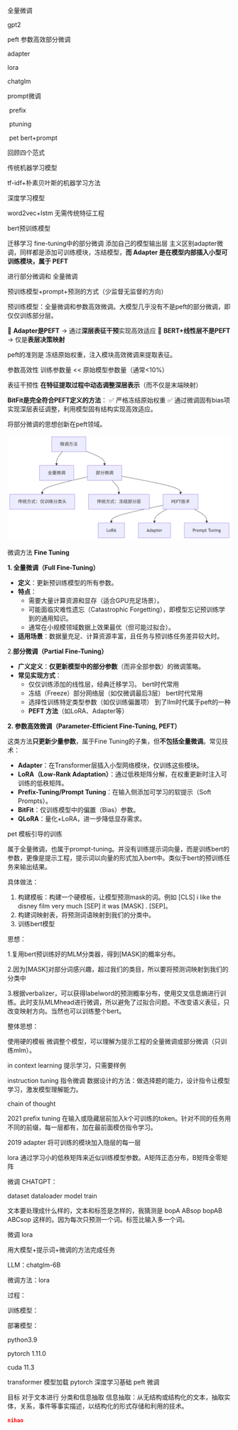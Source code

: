 全量微调 

gpt2



peft  参数高效部分微调



adapter



lora

chatglm



prompt微调

​	prefix

​	ptuning

​	pet  bert+prompt





回顾四个范式



传统机器学习模型

tf-idf+朴素贝叶斯的机器学习方法



深度学习模型

word2vec+lstm 无需传统特征工程



bert预训练模型

迁移学习 fine-tuning中的部分微调  添加自己的模型输出层  主义区别adapter微调，同样都是添加可训练模块，冻结模型，**而 Adapter 是在模型内部插入小型可训练模块，属于 PEFT**



进行部分微调和 全量微调  





预训练模型+prompt+预测的方式（少监督无监督的方向）

预训练模型：全量微调和参数高效微调。大模型几乎没有不是peft的部分微调，即仅仅训练部分层。

🔹 **Adapter是PEFT** → 通过**深层表征干预**实现高效适应
🔹 **BERT+线性层不是PEFT** → 仅是**表层决策映射**



peft的准则是 冻结原始权重，注入模块高效微调来提取表征。

参数高效性	训练参数量 << 原始模型参数量（通常<10%）

表征干预性 **在特征提取过程中动态调整深层表示**（而不仅是末端映射）



**BitFit是完全符合PEFT定义的方法**：
✅ 严格冻结原始权重
✅ 通过微调固有bias项实现深层表征调整，利用模型固有结构实现高效适应。

将部分微调的思想创新在peft领域。

![deepseek_mermaid_20250731_371f03](./assets/deepseek_mermaid_20250731_371f03.png)

微调方法 **Fine Tuning**



**1. 全量微调（Full Fine-Tuning）**

- **定义**：更新预训练模型的所有参数。
- **特点**：
  - 需要大量计算资源和显存（适合GPU充足场景）。
  - 可能面临灾难性遗忘（Catastrophic Forgetting），即模型忘记预训练学到的通用知识。
  - 通常在小规模领域数据上效果最优（但可能过拟合）。
- **适用场景**：数据量充足、计算资源丰富，且任务与预训练任务差异较大时。





2.**部分微调（Partial Fine-Tuning）**

- **广义定义**：**仅更新模型中的部分参数**（而非全部参数）的微调策略。
- **常见实现方式**：
  - 仅仅训练添加的线性层，经典迁移学习。  bert时代常用
  - 冻结（Freeze）部分网络层（如仅微调最后3层）   bert时代常用
  - 选择性训练特定类型参数（如仅训练偏置项）  到了llm时代属于peft的一种
  - **PEFT 方法**（如LoRA、Adapter等）

**2. 参数高效微调（Parameter-Efficient Fine-Tuning, PEFT）**

这类方法**只更新少量参数**，属于Fine Tuning的子集，但**不包括全量微调**。常见技术：

- **Adapter**：在Transformer层插入小型网络模块，仅训练这些模块。
- **LoRA（Low-Rank Adaptation）**：通过低秩矩阵分解，在权重更新时注入可训练的低秩矩阵。
- **Prefix-Tuning/Prompt Tuning**：在输入侧添加可学习的软提示（Soft Prompts）。
- **BitFit**：仅训练模型中的偏置（Bias）参数。
- **QLoRA**：量化+LoRA，进一步降低显存需求。







pet  模板引导的训练



属于全量微调，也属于prompt-tuning。并没有训练提示词向量，而是训练bert的参数，更像是提示工程，提示词以向量的形式加入bert中。类似于bert的预训练任务来输出结果。



具体做法：

1. 构建模板：构建一个硬模板，让模型预测mask的词。例如 [CLS] i  like  the disney film very much [SEP] it was [MASK] . [SEP]。
2. 构建词映射表，将预测词语映射到我们的分类中。
3. 训练bert模型



思想：

1.复用bert预训练好的MLM分类器，得到[MASK]的概率分布。

2.因为[MASK]对部分词感兴趣，超过我们的类目，所以要将预测词映射到我们的分类中

3.根据verbalizer，可以获得labelword的预测概率分布，使用交叉信息熵进行训练。此时支队MLMhead进行微调，所以避免了过拟合问题。不改变语义表征，只改变映射方向。当然也可以训练整个bert。

整体思想：

使用硬的模板   微调整个模型，可以理解为提示工程的全量微调或部分微调（只训练mlm）。





in context learning  提示学习，只需要样例

instruction  tuning   指令微调  数据设计的方法：做选择题的能力，设计指令让模型学习，激发模型理解能力。

chain of thought





2021  prefix tuning  在输入或隐藏层前加入k个可训练的token。针对不同的任务用不同的前缀，每一层都有，加在最前面模仿指令学习。



2019 adapter  将可训练的模块加入隐层的每一层 



lora 通过学习小的低秩矩阵来近似训练模型参数。A矩阵正态分布，B矩阵全零矩阵







微调 CHATGPT：

dataset  dataloader  model  train



文本要处理成什么样的，文本和标签是怎样的，我猜测是 bopA   ABsop    bopAB  ABCsop  这样的。因为每次只预测一个词。标签比输入多一个词。







 

微调  lora

用大模型+提示词+微调的方法完成任务

LLM：chatglm-6B

微调方法：lora



过程：

训练模型：

部署模型：



python3.9

pytorch 1.11.0

cuda 11.3



transformer 模型加载 pytorch 深度学习基础 peft 微调

目标  对于文本进行  分类和信息抽取  信息抽取：从无结构或结构化的文本，抽取实体，关系，事件等事实描述，以结构化的形式存储和利用的技术。



```json
nihao
```

